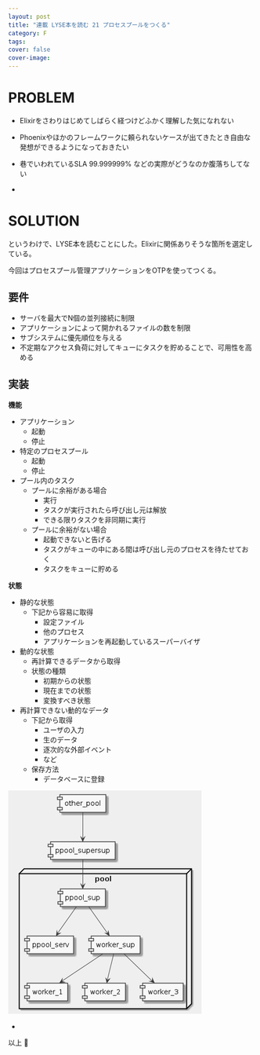 ```yaml
---
layout: post
title: "連載 LYSE本を読む 21 プロセスプールをつくる"
category: F
tags:
cover: false
cover-image:
---
```


# PROBLEM
- Elixirをさわりはじめてしばらく経つけどふかく理解した気になれない
- Phoenixやほかのフレームワークに頼られないケースが出てきたとき自由な発想ができるようになっておきたい
- 巷でいわれているSLA 99.999999% などの実際がどうなのか腹落ちしてない

-

# SOLUTION
というわけで、LYSE本を読むことにした。Elixirに関係ありそうな箇所を選定している。

今回はプロセスプール管理アプリケーションをOTPを使ってつくる。

## 要件
- サーバを最大でN個の並列接続に制限
- アプリケーションによって開かれるファイルの数を制限
- サブシステムに優先順位を与える
- 不定期なアクセス負荷に対してキューにタスクを貯めることで、可用性を高める

## 実装
**機能**
- アプリケーション
    - 起動
    - 停止
- 特定のプロセスプール
    - 起動
    - 停止
- プール内のタスク
    - プールに余裕がある場合
        - 実行
        - タスクが実行されたら呼び出し元は解放
        - できる限りタスクを非同期に実行
    - プールに余裕がない場合
        - 起動できないと告げる
        - タスクがキューの中にある間は呼び出し元のプロセスを待たせておく
        - タスクをキューに貯める

**状態**
- 静的な状態
    - 下記から容易に取得
        - 設定ファイル
        - 他のプロセス
        - アプリケーションを再起動しているスーパーバイザ
- 動的な状態
    - 再計算できるデータから取得
    - 状態の種類
        - 初期からの状態
        - 現在までの状態
        - 変換すべき状態
- 再計算できない動的なデータ
    - 下記から取得
        - ユーザの入力
        - 生のデータ
        - 逐次的な外部イベント
        - など
    - 保存方法
        - データベースに登録

![](/uml/2017-08-26.png)

-

以上 :construction_worker:
